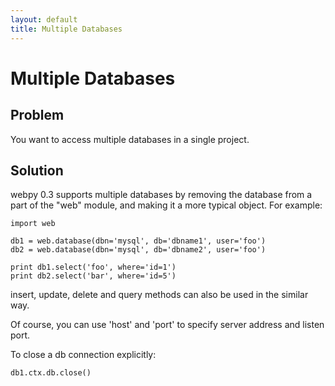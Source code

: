 ```yaml
---
layout: default
title: Multiple Databases
---
```


# Multiple Databases

## Problem
You want to access multiple databases in a single project.

## Solution

webpy 0.3 supports multiple databases by removing the database from a part of the "web" module, and making it a more typical object.  For example:

    import web

    db1 = web.database(dbn='mysql', db='dbname1', user='foo')
    db2 = web.database(dbn='mysql', db='dbname2', user='foo')

    print db1.select('foo', where='id=1')
    print db2.select('bar', where='id=5')

insert, update, delete and query methods can also be used in the similar way.

Of course, you can use 'host' and 'port' to specify server address and listen port.

To close a db connection explicitly:

    db1.ctx.db.close()
